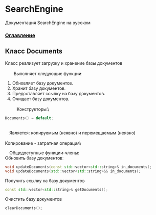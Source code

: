 # SearchEngine
Документация SearchEngine на русском

### [Оглавление](../index.md)

## Класс Documents
Класс реализует загрузку и хранение базы документов\
\
&emsp;&emsp;Выполняет следующие функции:
		
1. Обновляет базу документов.
2. Хранит базу документов.
3. Предоставляет ссылку на базу документов.
4. Очищает базу документов.\
\
&emsp;Конструкторы:\
```cpp
Documents() = default;
```
\
&emsp;Является: копируемым (неявно) и перемещаемым (неявно)\
\
Копирование - затратная операция\

&emsp;Общедоступные функции-члены:\
Обновить базу документов:
```cpp
void updateDocuments(const std::vector<std::string>& in_documents);
void updateDocuments(std::vector<std::string>&& in_documents);
```
Получить ссылку на базу документов
```cpp
const std::vector<std::string>& getDocuments();
```
Очистить базу документов
```cpp
clearDocuments();
```
